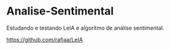 # Analise-Sentimental
Estudando e testando LeIA e  algoritmo de análise sentimental.


https://github.com/rafjaa/LeIA
